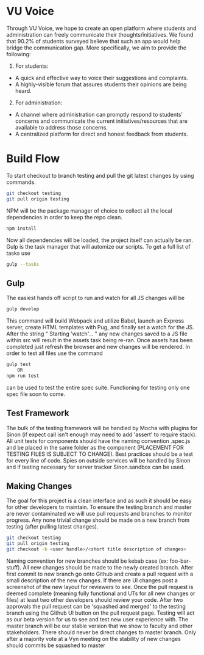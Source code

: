# VU Voice

Through VU Voice, we hope to create an open platform where students and administration can freely communicate their thoughts/initiatives. We found that 90.2% of students surveyed believe that such an app would help bridge the communication gap. More specifically, we aim to provide the following: 

1) For students: 
- A quick and effective way to voice their suggestions and complaints.
- A highly-visible forum that assures students their opinions are being heard.

2) For administration:
- A channel where administration can promptly respond to students’ concerns and communicate the current initiatives/resources that are available to address those concerns. 
- A centralized platform for direct and honest feedback from students.

# Build Flow

To start checkout to branch testing and pull the git latest changes by using commands.
```bash
git checkout testing
git pull origin testing
```
NPM will be the package manager of choice to collect all the local dependencies in order to keep the repo clean.
```bash
npm install
```
Now all dependencies will be loaded, the project itself can actually be ran. Gulp is the task manager that will automize our scripts. To get a full list of tasks use 
```bash
gulp --tasks
```
## Gulp
The easiest hands off script to run and watch for all JS changes will be 
```bash
gulp develop
```
This command will build Webpack and utilize Babel, launch an Express server, create HTML templates with Pug, and finally set a watch for the JS. After the string " Starting 'watch'... " any new changes saved to a JS file within src will result in the assets task being re-ran. Once assets has been completed just refresh the browser and new changes will be rendered.
In order to test all files use the command 
```bash
gulp test
    OR
npm run test
```
can be used to test the entire spec suite. Functioning for testing only one spec file soon to come.
## Test Framework
The bulk of the testing framework will be handled by Mocha with plugins for Sinon (if expect call isn't enough may need to add 'assert' to require stack). All unit tests for components should have the naming convention <filename>.spec.js and be placed in the same folder as the component (PLACEMENT FOR TESTING FILES IS SUBJECT TO CHANGE). Best practices should be a test for every line of code. Spies on outside services will be handled by Sinon and if testing necessary for server tracker Sinon.sandbox can be used.
## Making Changes
The goal for this project is a clean interface and as such it should be easy for other developers to maintain. To ensure the testing branch and master are never contaminated we will use pull requests and branches to monitor progress. Any none trivial change should be made on a new branch from testing (after pulling latest changes).
```bash
git checkout testing
git pull origin testing
git checkout -b <user handle>/<short title description of changes>
```
Naming convention for new branches should be kebab case (ex: foo-bar-stuff). All new changes should be made to the newly created branch. After first commit to new branch go onto Github and create a pull request with a small description of the new changes. If there are UI changes post a screenshot of the new layout for reviewers to see.  Once the pull request is deemed complete (meaning fully functional and UTs for all new changes or files) at least two other developers should review your code. After two approvals the pull request can be 'squashed and merged' to the testing branch using the Github UI button on the pull request page. Testing will act as our beta version for us to see and test new user experience with. The master branch will be our stable version that we show to faculty and other stakeholders. There should never be direct changes to master branch. Only after a majority vote at a Vyn meeting on the stability of new changes should commits be squashed to master